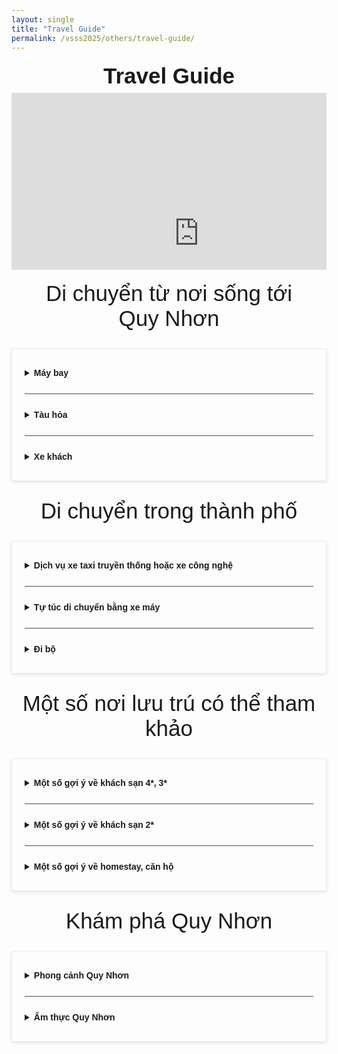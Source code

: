 ```yaml
---
layout: single
title: "Travel Guide"
permalink: /vsss2025/others/travel-guide/
---
```


<style>
  .home-container {
    text-align: center;
    font-family: sans-serif;
  }
  .main-heading {
    font-size: 2.5em;
    text-align: center;
    margin-top: 0.5em;
    margin-bottom: 0.2em;
  }
  .sub-heading {
    font-size: 1.2em;
    margin-bottom: 0.5em;
  }
  .date-location {
    margin-bottom: 1.5em;
  }
  .nav-button {
    display: inline-block;
    padding: 10px 20px;
    margin: 0 10px 20px 10px;
    background-color: #007bff;
    color: white;
    text-decoration: none;
    border-radius: 5px;
    border: none;
    cursor: pointer;
    font-size: 1em;
  }
  .nav-button:hover {
    background-color: #0056b3;
  }
  .home-image {
    max-width: 100%;
    height: auto;
    border-radius: 8px;
    margin-bottom: 2em;
  }
  .section {
    margin: 2em 0;
    text-align: justify;
  }
  .section img {
     max-width: 100%;
     height: auto;
     border-radius: 8px;
  }
  .section-button {
     margin-top: 1em;
  }
  .section ul {
     list-style-position: inside;
     text-align: justify;
     margin-bottom: 1.5em;
  }
  .section li {
     margin-bottom: 0.75em;
  }
  .numbered-list {
     list-style: none;          /* Remove default numbering */
     counter-reset: my-counter; /* Initialize a counter */
}
.numbered-list li::before {
     counter-increment: my-counter; /* Increment the counter for each list item */
     content: "(" counter(my-counter) ") "; /* Display the counter with parentheses */
     margin-right: 5px;      /* Add some space after the number */
     margin-bottom: 1.5em
}
.faq-container {
  max-width: 800px;
  margin: 20px auto;
  border: 1px solid #eee;
  padding: 20px;
  box-shadow: 0 2px 5px rgba(0,0,0,0.1);
}
.faq-item {
  margin-bottom: 15px;
  border-bottom: 1px solid #534c4cff;
  padding-bottom: 15px;
}
.faq-item:last-child {
  border-bottom: none; /* No border for the last item */
  margin-bottom: 0;
  padding-bottom: 0;
}
.faq-question {
  font-weight: bold;
  cursor: pointer;
  padding: 10px 0;
  justify-content: space-between; 
  align-items: center;
}
</style>

<div class="home-container">
    <h1 class = "main-heading" >
        Travel Guide
    </h1>
    <div style="position: relative; padding-bottom: 56.25%; height: 0; overflow: hidden; max-width: 100%;">
        <iframe 
            src="https://www.google.com/maps/embed?pb=!1m14!1m8!1m3!1d484.5059643015057!2d109.21566500000002!3d13.71556!3m2!1i1024!2i768!4f13.1!3m3!1m2!1s0x316f6d421ecd6d29%3A0xaba16b6ad64aec7e!2sInternational%20Centre%20for%20Interdisciplinary%20Science%20and%20Education!5e0!3m2!1sen!2sus!4v1752403746017!5m2!1sen!2sus" 
            width="600" 
            height="450" 
            style="border:0;" 
            allowfullscreen="" 
            loading="lazy" referrerpolicy="no-referrer-when-downgrade">
        </iframe>
    </div>
    <div class = "main-heading">
        Di chuyển từ nơi sống tới <br> Quy Nhơn
    </div>
    <div class = "section">
    <div class="faq-container">
        <details class="faq-item">
            <summary class="faq-question">
                Máy bay
            </summary>
            <div class="faq-answer">
                <p>
                    Tại Quy Nhơn có sân bay Phù Cát – phục vụ 3 đường nội địa nối Quy Nhơn với Hà Nội, Hải Phòng, và TP. Hồ Chí Minh (HCM) của 4 hãng hàng không Vietnam Airlines, VietJet Air, Bamboo Airways và Vietravel Airlines.
                </p>
                <p>
                    Các chuyến bay từ Hải Phòng và Hà Nội đến Quy Nhơn kéo dài khoảng 90 phút, từ TP. HCM đến Quy Nhơn khoảng 60 phút.
                </p>
                <p>
                    Từ sân bay, bạn có thể đón xe bus vào trung tâm thành phố. Xe bus đứng đón trước cửa sân bay và trả người tại số 1 Nguyễn Tất Thành. Giá vé: 60.000 VND/người. (lưu ý đôi khi xe bus sẽ không đón các chuyến của Bamboo hay Viettravel do ít người, các bạn có thể đợi đến đợt hạ cách tiếp theo xe sẽ tới để ghép khách)
                </p>
                <p>
                    Ngoài ra bạn cũng có thể đón taxi trực tiếp từ sân bay về thành phố, giá taxi sân bay dao động từ 180.000 – 250.000 đã bao gồm cả thuế phí.
                </p>
            </div>
        </details>
        <details class="faq-item">
            <summary class="faq-question">
                Tàu hỏa
            </summary>
            <div class="faq-answer">
                <p>
                    Tại Quy Nhơn có 2 ga tàu hỏa là ga Diêu Trì và ga Quy Nhơn:
                    <ul>
                        <li>Ga Diêu Trì: cách trung tâm thành phố Quy Nhơn khoảng 15km, điểm đến cho các tàu SE (từ cả 2 đầu TP. HCM và Hà Nội).
                        </li>
                        <li> Ga Quy Nhơn: Nằm ở trung tâm thành phố Quy Nhơn, điểm đến cho tàu địa phương SQN (tuyến Sài Gòn – Quy Nhơn).</li>
                    </ul>
                    Đừng quên mang thẻ học sinh/sinh viên để được hưởng giá ưu đãi. Bạn có thể tham khảo giá vé tại  các trang <a href ="https://dsvn.vn/#/"><u>https://dsvn.vn/</u></a>.<br>
                    Từ ga Diêu Trì có trạm xe bus cách 2km với xe T2 và T12 có thể đưa vào trung tâm thành phố hoặc lên ICISE. Dịch vụ xe công nghệ (Grab, Xanh SM) hoặc xe truyền thống cũng khá phổ biến để có thể đi vào trung tâm.
                </p>
            </div>
        </details>
        <details class="faq-item">
            <summary class="faq-question">
                Xe khách
            </summary>
            <div class="faq-answer">
                <p>
                    Bến xe khách Quy Nhơn nằm tại trung tâm thành phố trên đường Tây Sơn, Ghềnh Ráng, Quy Nhơn.<br>Bạn có thể tra thông tin giá vé xe khách liên tỉnh từ nơi bạn ở đến Quy Nhơn tại <a href = "https://vexere.com/"><u>https://vexere.com</u></a>.
                </p>
            </div>
        </details>
    </div>
    </div>
    <div class = "main-heading">
        Di chuyển trong thành phố
    </div>
    <div class = "section">
    <div class="faq-container">
        <details class="faq-item">
            <summary class="faq-question">
                Dịch vụ xe taxi truyền thống hoặc xe công nghệ
            </summary>
            <div class="faq-answer">
                <p>
                    Ở Quy Nhơn có một số hãng xe taxi uy tín và phổ biến có thể liên hệ: Taxi Mai Linh (0256) 379 7979; Taxi Lado (0256) 366 6777; Taxi Sun (0256) 368 6868.
                </p>
                <p>
                    Ngoài ra còn có hai dịch vụ xe công nghệ hoạt động là Grab và TravelQ (<a href = "https://apps.apple.com/us/app/travelq/id6464562194"><u>iOS</u></a> và <a href = "https://play.google.com/store/apps/details?id=vn.holitech.quy_nhon_travel_guide&pli=1"><u>Android</u></a>). Grab bike và TravelQ là hình thức khá phổ biến và hợp lý để di chuyển nếu ít người, ngược lại Grab car thường có phí dịch vụ cao hơn tương đối so với taxi truyền thống, bạn có thể cân nhắc trước khi sử dụng.
                </p>
            </div>
        </details>
        <details class="faq-item">
            <summary class="faq-question">
                Tự túc di chuyển bằng xe máy
            </summary>
            <div class="faq-answer">
                <p>
                    Nếu bạn muốn tự túc di chuyển quãng đường dài trong ngày, thuê xe máy là một lựa chọn rất kinh tế và thoải mái.
                </p>
                <p>
                   Chi phí thuê xe số là 100.000 – 120.000 VND/ngày, xe ga là 120.000 – 150.000 VND/ngày. Tại các khách sạn thường liên kết với dịch vụ thuê xe nên bạn có thể liên hệ với lễ tân nếu có nhu cầu, chú ý hỏi trước chi phí để không bị khống giá quá nhiều.
                </p>
            </div>
        </details>
        <details class="faq-item">
            <summary class="faq-question">
                Đi bộ
            </summary>
            <div class="faq-answer">
                <p>
                    Quy Nhơn là một thành phố nhỏ nhắn xinh đẹp với đường bờ biển dài tít tắp ngay giữa trung tâm và các con phố nhộn nhịp nối tiếp nhau. Việc đi bộ hòa vào dòng người tấp nập, tận hưởng gió biển, đôi khi dừng lại và tấp vào một quán ăn vặt vỉa hè nào đó cũng là một phương thức rất thú vị để di chuyển trong Quy Nhơn.
                </p>
            </div>
        </details>
    </div>
    </div>
    <div class = "main-heading">
        Một số nơi lưu trú có thể tham khảo
    </div>
    <div class = "section">
    <div class="faq-container">
        <details class="faq-item">
            <summary class="faq-question">
                Một số gợi ý về khách sạn 4*, 3*
            </summary>
            <div class="faq-answer">
                <p>
                    1.1. <a href = "https://www.google.com/maps/place/Seagull+Hotel/@13.7564564,109.2185922,17z/data=!3m1!4b1!4m9!3m8!1s0x316f6c8bfa215013:0x32843a68840876c6!5m2!4m1!1i2!8m2!3d13.7564564!4d109.2185922!16s%2Fg%2F1tfthps7?entry=ttu&g_ep=EgoyMDI1MDcwOS4wIKXMDSoASAFQAw%3D%3D"><u>Seagull Hotel An Dương Vương</u></a> <br>
                    Địa chỉ: 489 AN Dương Vương, Nguyễn Văn Cừ, Quy Nhơn, Bình Định <br>
                    SĐT: 0256 3846 377 <br>
                    Giá phòng đôi trung bình: 600.000 – 1.200.000 VND/phòng/đêm <br>
                    Thông tin: Với hơn 5 năm là đối tác của ICISE, Khách sạn Hải u An Dương Vương đã có kinh nghiệm đón tiếp và hỗ trợ cho hàng nghìn khách quốc tế và nội địa tham gia hội thảo tại ICISE. Không chỉ có vị trí ngay sát bờ biển, khách sạn còn cung cấp rất nhiều dịch vụ tiện ích đi kèm như buffee bữa sáng, bể bơi trong nhà, hỗ trợ đặt gọi xe.
                </p>
                <p>
                    1.2. <a href = "https://www.google.com/maps/place/ANYA+HOTEL+QUY+NH%C6%A0N+(C%C3%B4ng+Ty+C%E1%BB%95+ph%E1%BA%A7n+%C4%90%E1%BA%A7u+T%C6%B0+Ph%C3%A1t+Tri%E1%BB%83n+Du+L%E1%BB%8Bch+-+D%E1%BB%8Bch+V%E1%BB%A5+Quy+Nh%C6%A1n)/@13.7545506,109.2147852,19z/data=!4m9!3m8!1s0x316f6d2728640697:0x871f57c9517affb5!5m2!4m1!1i2!8m2!3d13.7543871!4d109.2150341!16s%2Fg%2F11h0mj10lh?entry=ttu&g_ep=EgoyMDI1MDcwOS4wIKXMDSoASAFQAw%3D%3D"><u>Anya Hotel Quy Nhơn</u></a> <br>
                    Địa chỉ: 3 Nguyễn Trung Tín, Nguyễn Văn Cừ, Quy Nhơn, Bình Định <br>
                    SĐT: 0256 2220 779 <br>
                    Giá phòng đôi trung bình: 800.000 – 1.200.000 VND/phòng/đêm <br>
                    Thông tin: Là một trong những khách sạn được rất nhiều du khách quốc tế lựa chọn khi tham gia các hội thảo tại ICISE, Anya Hotel nhận được rất nhiều đánh giá tốt về cả chất lượng và quy cách hoạt động. 
                </p>
                <p>
                    1.3. <a href = "https://www.google.com/maps/place/H%E1%BA%A3i+%C3%82u+Bi%C3%AAn+C%C6%B0%C6%A1ng/@13.763751,109.2119764,17z/data=!3m1!4b1!4m10!3m9!1s0x316f6c94b26e0da5:0x299e543d8f0dd31e!5m3!1s2024-05-04!4m1!1i2!8m2!3d13.7637458!4d109.2168473!16s%2Fg%2F11jf5bln6f?entry=ttu"><u>Seagull Hotel Biên Cương</u></a> <br>
                    Địa chỉ: 8 Biên Cương, Ngô Mây, Quy Nhơn, Bình Định.<br>
                    SĐT: 0963 960 949<br>
                    Giá phòng đôi trung bình: 400.000 – 1.000.000 VND/phòng/đêm.<br>
                    Thông tin: Nằm ngay sát con phố Ngô Mây sầm uất, Khách sạn Hải Âu Biên Cương rất phù hợp cho những khách muốn hòa mình vào sự năng động của thành phố du lịch buổi đêm. Là cùng một chuỗi của Hải Âu An Dương Vương nên khách sạn rất chuyên nghiệp và kinh nghiệm khi đón tiếp khách tham gia hội thảo tại ICISE.
                </p>
                <p>
                    1.4. <a href = "https://www.google.com/maps/place/M%C6%B0%E1%BB%9Dng+Thanh+Quy+Nhon+Hotel/@13.7720769,109.2388619,17z/data=!3m1!4b1!4m9!3m8!1s0x316f6c63250775a7:0xa880a4e3e56c7806!5m2!4m1!1i2!8m2!3d13.7720769!4d109.2388619!16s%2Fg%2F12hkbf13m?entry=ttu&g_ep=EgoyMDI1MDcwOS4wIKXMDSoASAFQAw%3D%3D"><u>Muong Thanh Quy Nhon Hotel</u></a> <br>
                    Địa chỉ: 02 Nguyễn Huệ, Lê Lợi, Quy Nhơn, Bình Định.<br>
                    SĐT: 0256 3892 666<br>
                    Giá phòng đôi trung bình: 800.000 – 1.200.000 VND/phòng/đêm<br>
                    Thông tin: Là một khách sạn với lịch sử lâu đời nhưng mang phong cách và nội thất vẫn sang trọng và hiện đại. Mường Thanh luôn được đánh giá là một trong những khách sạn với dịch vụ nhiệt tình và chu đáo, với vị trí nằm gần đỉnh mũi của thành phố tạo cho khách sạn một phong cách rất riêng biệt, độc đáo.
                </p>
            </div>
        </details>
        <details class="faq-item">
            <summary class="faq-question">
                Một số gợi ý về khách sạn 2*
            </summary>
            <div class="faq-answer">
                <p>
                    2.1. <a href = "https://www.google.com/maps/place/Kh%C3%A1ch+S%E1%BA%A1n+Lucien+Hotel+Quy+Nh%C6%A1n/@13.7751132,109.2327182,17z/data=!3m1!4b1!4m9!3m8!1s0x316f6d36b9748ac9:0xad32d16157e51095!5m2!4m1!1i2!8m2!3d13.7751132!4d109.2327182!16s%2Fg%2F11tctclq3j?entry=ttu&g_ep=EgoyMDI1MDcwOS4wIKXMDSoASAFQAw%3D%3D"><u>Lucien Hotel</u></a> <br>
                    Địa chỉ: 223 Trần Hưng Đạo, Lê Lợi, Quy Nhơn, Bình Định<br>
                    SĐT: 0256 3585 559<br>
                    Giá phòng đôi trung bình: 350.000 – 500.000 VND/phòng/đêm<br>
                    Thông tin: Lucien có vị trí rất đắc địa cho du khách đam mê khám phá đặc sản khi nằm giữa trung tâm thành phố, gần với hai khu phố ẩm thực và chợ đêm nổi tiếng tại Quy Nhơn. Là một khách sạn nhỏ nhưng được xây theo phong cách khá hiện đại và tối giản với đầy đủ các dịch vụ cần thiết.
                </p>
                <p>
                   2.2. <a href = "https://www.google.com/maps/place/King+Hotel+Quy+Nhon/@13.7449092,109.2074453,17z/data=!3m1!4b1!4m10!3m9!1s0x316f6ce0867c2357:0xdf5c0e48aad6714e!5m3!1s2024-05-04!4m1!1i2!8m2!3d13.744904!4d109.2123162!16s%2Fg%2F11g7z44v5m?entry=ttu"><u>King Hotel</u></a> <br>
                   Địa chỉ: 68 Hàn Mặc Tử, Ghềnh Ráng, Quy Nhơn, Bình Định<br>
                   SDT: 0919 006 644<br>
                   Giá phòng đôi trung bình: 300.000 – 600.000 VND/phòng/đêm<br>
                   Thông tin: Tọa lạc cạnh con dốc Hàn Mặc Tử – con đường đèo thơ mộng để đi tới trung tâm ICISE, King Hotel là một khách sạn được rất nhiều người yêu thiên nhiên núi rừng Quy Nhơn chọn lựa. 
                </p>
                <p>
                   2.3. <a href = "https://www.google.com/maps/place/Phuong+Dong+Hotel/@13.7614761,109.2164672,17z/data=!3m1!4b1!4m10!3m9!1s0x316f6cec9306fc17:0xb1b00594196338c3!5m3!1s2024-05-04!4m1!1i2!8m2!3d13.7614709!4d109.2190421!16s%2Fg%2F11g0mv83_k?entry=ttu"><u>Phuong Dong Hotel and Apartment</u></a> <br>
                   Địa chỉ: 21 Ngô Mây, Nguyễn Văn Cừ, Quy Nhơn, Bình Định.<br>
                   SDT: 0256 3747 767<br>
                   Giá phòng đôi trung bình: 300.000 – 500.000 VND/phòng/đêm<br>
                   Thông tin: Nằm ngay gần quảng trường thành phố và bãi biển Quy Nhơn, khách sạn Phương Đông là một lựa chọn tốt với chi phí rất phù hợp.
                </p>
                <p>
                   2.4. <a href = "https://www.google.com/maps/place/Kh%C3%A1ch+S%E1%BA%A1n+Quy+Nh%C6%A1n+G%E1%BA%A7n+Bi%E1%BB%83n+-+Kh%C3%A1ch+s%E1%BA%A1n+Mira+Eco/@13.7531886,109.1964321,15z/data=!4m11!3m10!1s0x316fc568063c396b:0xbd5c9afd383c4553!5m3!1s2024-05-04!4m1!1i2!8m2!3d13.7531886!4d109.2154865!15sCg5NaXJhIEVjbyBIb3RlbJIBBWhvdGVs4AEA!16s%2Fg%2F11n7hqmj69?coh=210790&entry=tts"><u>Mira Eco Hotel</u></a> <br>
                   Địa chỉ: 24 Nguyễn Như Đỗ, Nguyễn Văn Cừ, Quy Nhơn, Bình Định<br>
                   SDT: 0978 160 017<br>
                   Giá phòng đôi trung bình: 250.000 – 400.000 VND/phòng/đêm<br>
                   Thông tin: Nằm gần ngã ba Nguyễn Như Đỗ và An Dương Vương, Mira Eco là một khách sạn tuy nhỏ nhưng rất đặc biệt khi phát triển theo hướng thân thiện với môi trường với rất nhiều dịch vụ độc lạ như trải nghiệm đồ ăn hữu cơ, dịch vụ dưỡng sinh, hồ bơi thiên nhiên. 
                </p>
                <p>
                   2.5. <a href = "https://maps.app.goo.gl/fvuhQs5ao76nYydK6"><u>Quy Nhon Center Hotel</u></a> <br>
                   Địa chỉ: 51 Hoàng Diệu, Trần Phú, Quy Nhơn, Bình Định<br>
                   SDT: 0799 990 907<br>
                   Giá phòng đôi trung bình: 150.000 – 500.000 VND/phòng/đêm<br>
                   Thông tin: Đúng như tên gọi khi tọa lạc tại trung tâm của thành phố, khách sạn rất gần với những cửa hàng rong vỉa hè và các di tích lịch sử.  
                </p>
            </div>
        </details>
        <details class="faq-item">
            <summary class="faq-question">
                Một số gợi ý về homestay, căn hộ
            </summary>
            <div class="faq-answer">
                <p>
                    3.1. <a href = "https://www.google.com/maps/place/FLC+Sea+Tower+Quy+Nhon/@13.7552816,109.2121702,17z/data=!3m1!4b1!4m10!3m9!1s0x316f6dafeacf1b2d:0x44419bc61b11ff99!5m3!1s2024-05-04!4m1!1i2!8m2!3d13.7552764!4d109.2147451!16s%2Fg%2F11y1kj2s88?entry=ttu"><u>FLC Sea Tower Quy Nhon</u></a> <br>
                    Địa chỉ: 44 Võ Thị Yến, Nguyễn Văn Cừ, Quy Nhơn, Bình Định<br>
                    SDT: 0985 004 513<br>
                    Giá căn hộ trung bình: 500.000 – 1.000.000 VND/căn hộ/đêm<br>
                    Thông tin: Không chỉ có một vị trí rất đắc địa nằm cạnh biển và núi, FLC Sea Tower nổi tiếng với độ hiện đại, tiện nghi của các căn hộ. Đây sẽ là một lựa chọn tuyệt vời cho các nhóm đông người từ 4-6 khách khi có thể thuê cả một căn hộ 2-3 phòng với chất lượng tuyệt vời và giá cả vô cùng hợp lý.
                </p>
                <p>
                    3.2. <a href = "https://www.google.com/maps/place/VV+House+Homestay+Quy+Nhon/@13.76686,109.2179486,17z/data=!3m1!4b1!4m10!3m9!1s0x316f6ddb98c9652b:0x418ffe8c3c2bd024!5m3!1s2024-05-04!4m1!1i2!8m2!3d13.7668548!4d109.2205235!16s%2Fg%2F11t5yxgk49?entry=ttu"><u>VV House Homestay Quy Nhon</u></a> <br>
                    Địa chỉ: 41 Nguyễn Tư, Lý Thường Kiệt, Quy Nhơn, Bình Định<br>
                    SDT: 0369 423 723<br>
                    Giá phòng trung bình: 350.000 – 600.000 VND/phòng/đêm<br>
                    Thông tin: Một khu homestay với nhiều mức giá và thiết kế phòng có thể chọn lựa. Thiết kế phòng được đánh giá cao về độ xinh xắn, gọn gàng, đặc biệt mang hơi hướng phong cách tối giản Minimalism của Nhật Bản.
                </p>
            </div>
        </details>
    </div>
    </div>
    <div class = "main-heading">
        Khám phá Quy Nhơn
    </div>
    <div class = "section">
    <div class="faq-container">
        <details class="faq-item">
            <summary class="faq-question">
                Phong cảnh Quy Nhơn
            </summary>
            <div class="faq-answer">
                <p>
                    Bên cạnh những giây phút học tập căng thẳng, các bạn có thể dành chút thời gian dạo quanh dọc đường bờ biển để cảm nhận cả sự nhộn nhịp của thành phố lẫn trong sự ôn hòa của gió biển nhé!
                </p>
                <p>
                    Nếu bạn là người yêu thích thiên nhiên, việc dành chút thời gian mỗi sáng sớm để đi dạo quanh khu Ghềnh Ráng Tiên Sa, hay trekking leo núi Hàm Lợn hoặc núi Xuân Vân cũng là một lựa chọn rất tuyệt vời để có thể tận hưởng khung cảnh của thành phố.
                </p>
                <p>
                    Bên cạnh đó, Quy Nhơn cũng nổi tiếng với một vài địa điểm du lịch như:<br>
                    – Trung tâm Khám phá Khoa học<br>
                    – Khu du lịch Kỳ Co – Eo Gió, làng chài Nhơn Lý<br>
                    – Hòn Khô, làng chài Nhơn Hải.
                </p>
            </div>
        </details>
        <details class="faq-item">
            <summary class="faq-question">
                Ẩm thực Quy Nhơn
            </summary>
            <div class="faq-answer">
                <p>
                    Một số đặc sản Quy Nhơn nên thử:<br>
                    – Bánh hỏi cháo lòng<br>
                    – Bánh xèo tôm nhảy<br>
                    – Bánh căn nước cá<br>
                    – Bánh mì Lagu<br>
                    – Gà chỉ Quy Hòa<br>
                </p>
            </div>  
        </details>
    </div>
    </div>
</div>
